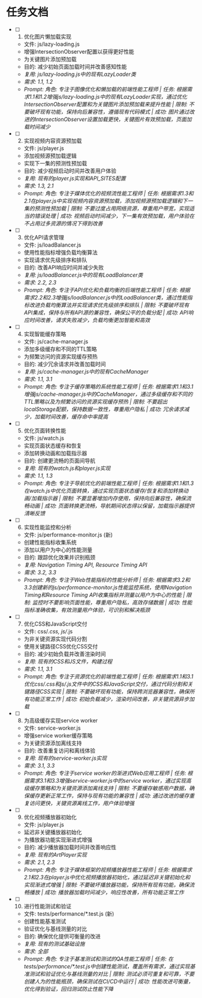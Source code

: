 # 任务文档

<!-- AI指令：对于每个任务，生成一个_Prompt字段，包含结构化AI指导，格式如下：
_Prompt: 角色: [专业开发角色] | 任务: [清晰的任务描述和上下文引用] | 限制: [不要做什么，约束条件] | 成功: [具体完成标准]
这有助于提供比简单"处理此任务"提示更好的AI代理指导。 -->

- [ ] 1. 优化图片懒加载实现
  - 文件: js/lazy-loading.js
  - 增强IntersectionObserver配置以获得更好性能
  - 为关键图片添加预加载
  - 目的: 减少初始页面加载时间并改善感知性能
  - _复用: js/lazy-loading.js中的现有LazyLoader类_
  - _需求: 1.1, 1.2_
  - _Prompt: 角色: 专注于图像优化和懒加载的前端性能工程师 | 任务: 根据需求1.1和1.2增强js/lazy-loading.js中的现有LazyLoader实现，通过优化IntersectionObserver配置和为关键图片添加预加载来提升性能 | 限制: 不要破坏现有功能，保持向后兼容性，遵循现有代码模式 | 成功: 图片通过改进的IntersectionObserver设置加载更快，关键图片有效预加载，页面加载时间减少_

- [ ] 2. 实现视频内容资源预加载
  - 文件: js/player.js
  - 添加视频源预加载逻辑
  - 实现下一集的预测性预加载
  - 目的: 减少视频启动时间并改善用户体验
  - _复用: 现有的player.js实现和API_SITES配置_
  - _需求: 1.3, 2.1_
  - _Prompt: 角色: 专注于媒体优化的视频流性能工程师 | 任务: 根据需求1.3和2.1在player.js中实现视频内容资源预加载，添加视频源预加载逻辑和下一集的预测性预加载 | 限制: 不要过度占用网络资源，尊重用户带宽，实现适当的错误处理 | 成功: 视频启动时间减少，下一集有效预加载，用户体验在不占用过多资源的情况下得到改善_

- [ ] 3. 优化API请求管理
  - 文件: js/loadBalancer.js
  - 使用性能指标增强负载均衡算法
  - 实现请求优先级排序和排队
  - 目的: 改善API响应时间并减少失败
  - _复用: js/loadBalancer.js中的现有LoadBalancer类_
  - _需求: 2.2, 2.3_
  - _Prompt: 角色: 专注于API优化和负载均衡的后端性能工程师 | 任务: 根据需求2.2和2.3增强js/loadBalancer.js中的LoadBalancer类，通过性能指标改进负载均衡算法并实现请求优先级排序和排队 | 限制: 不要破坏现有API集成，保持与所有API源的兼容性，确保公平的负载分配 | 成功: API响应时间改善，请求失败减少，负载均衡更加智能和高效_

- [ ] 4. 实现智能缓存策略
  - 文件: js/cache-manager.js
  - 添加多级缓存和不同的TTL策略
  - 为频繁访问的资源实现缓存预热
  - 目的: 减少冗余请求并改善加载时间
  - _复用: js/cache-manager.js中的现有CacheManager_
  - _需求: 1.1, 3.1_
  - _Prompt: 角色: 专注于缓存策略的系统性能工程师 | 任务: 根据需求1.1和3.1增强js/cache-manager.js中的CacheManager，通过多级缓存和不同的TTL策略以及为频繁访问的资源实现缓存预热 | 限制: 不要超出localStorage配额，保持数据一致性，尊重用户隐私 | 成功: 冗余请求减少，加载时间改善，缓存命中率提高_

- [ ] 5. 优化页面转换性能
  - 文件: js/watch.js
  - 实现页面状态缓存和恢复
  - 添加转换动画和加载指示器
  - 目的: 创建更流畅的页面间导航
  - _复用: 现有的watch.js和player.js实现_
  - _需求: 1.1, 1.3_
  - _Prompt: 角色: 专注于导航优化的前端性能工程师 | 任务: 根据需求1.1和1.3在watch.js中优化页面转换，通过实现页面状态缓存/恢复和添加转换动画/加载指示器 | 限制: 不要显著增加内存使用，保持向后兼容性，确保流畅动画 | 成功: 页面转换更流畅，导航期间状态得以保留，加载指示器提供清晰反馈_

- [ ] 6. 实现性能监控和分析
  - 文件: js/performance-monitor.js (新)
  - 创建性能指标收集系统
  - 添加以用户为中心的性能测量
  - 目的: 跟踪优化效果并识别瓶颈
  - _复用: Navigation Timing API, Resource Timing API_
  - _需求: 3.2, 3.3_
  - _Prompt: 角色: 专注于Web性能指标的性能分析师 | 任务: 根据需求3.2和3.3创建新的js/performance-monitor.js性能监控系统，使用Navigation Timing和Resource Timing API收集指标并测量以用户为中心的性能 | 限制: 监控时不要影响页面性能，尊重用户隐私，高效存储数据 | 成功: 性能指标准确收集，有效测量用户体验，可识别和解决瓶颈_

- [ ] 7. 优化CSS和JavaScript交付
  - 文件: css/*.css, js/*.js
  - 为非关键资源实现代码分割
  - 使用关键路径CSS优化CSS交付
  - 目的: 减少初始负载并改善渲染时间
  - _复用: 现有的CSS和JS文件，构建过程_
  - _需求: 1.1, 3.1_
  - _Prompt: 角色: 专注于资源优化的前端性能工程师 | 任务: 根据需求1.1和3.1优化css/*.css和js/*.js文件中的CSS和JavaScript交付，通过代码分割和关键路径CSS实现 | 限制: 不要破坏现有功能，保持跨浏览器兼容性，确保所有功能正常工作 | 成功: 初始负载减少，渲染时间改善，非关键资源异步加载_

- [ ] 8. 为高级缓存实现service worker
  - 文件: service-worker.js
  - 增强service worker缓存策略
  - 为关键资源添加离线支持
  - 目的: 改善重复访问和离线体验
  - _复用: 现有的service-worker.js实现_
  - _需求: 3.1, 3.3_
  - _Prompt: 角色: 专注于service worker的渐进式Web应用工程师 | 任务: 根据需求3.1和3.3增强service-worker.js中的service worker，通过实现高级缓存策略和为关键资源添加离线支持 | 限制: 不要缓存敏感用户数据，确保缓存更新正常工作，保持与现有功能的兼容性 | 成功: 通过改进的缓存重复访问更快，关键资源离线工作，用户体验增强_

- [ ] 9. 优化视频播放器初始化
  - 文件: js/player.js
  - 延迟非关键播放器初始化
  - 为播放器功能实现渐进式增强
  - 目的: 减少播放器加载时间并改善响应性
  - _复用: 现有的ArtPlayer实现_
  - _需求: 2.1, 2.3_
  - _Prompt: 角色: 专注于媒体框架的视频播放器性能工程师 | 任务: 根据需求2.1和2.3在player.js中优化视频播放器初始化，通过延迟非关键初始化和实现渐进式增强 | 限制: 不要破坏播放器功能，保持所有现有功能，确保流畅播放 | 成功: 播放器加载时间减少，响应性改善，所有功能正常工作_

- [ ] 10. 进行性能测试和验证
  - 文件: tests/performance/*.test.js (新)
  - 创建性能基准测试
  - 验证优化与基线测量的对比
  - 目的: 确保优化提供可衡量的改进
  - _复用: 现有的测试基础设施_
  - _需求: 全部_
  - _Prompt: 角色: 专注于基准测试和测试的QA性能工程师 | 任务: 在tests/performance/*.test.js中创建性能测试，覆盖所有需求，通过实现基准测试和验证优化与基线测量的对比 | 限制: 测试必须可重复和可靠，不要创建人为的性能瓶颈，确保测试在CI/CD中运行 | 成功: 性能改进可衡量，优化得到验证，回归测试防止性能下降_